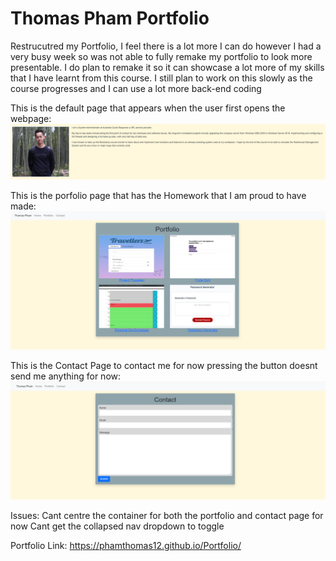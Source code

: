 # Thomas Pham Portfolio
Restrucutred my Portfolio, I feel there is a lot more I can do however I had a very busy week so was not able to fully remake my portfolio to look more presentable. I do plan to remake it so it can showcase a lot more of my skills that I have learnt from this course. I still plan to work on this slowly as the course progresses and I can use a lot more back-end coding

This is the default page that appears when the user first opens the webpage:
<img alt="Default" src="https://github.com/phamthomas12/Portfolio/blob/main/assets/images/LandingPage.PNG">


This is the porfolio page that has the Homework that I am proud to have made:
<img alt="Portfolio" src="https://github.com/phamthomas12/Portfolio/blob/main/assets/images/Portfolio.PNG">


This is the Contact Page to contact me for now pressing the button doesnt send me anything for now:
<img alt="Contact" src="https://github.com/phamthomas12/Portfolio/blob/main/assets/images/Contact.PNG">

Issues:
Cant centre the container for both the portfolio and contact page for now
Cant get the collapsed nav dropdown to toggle


Portfolio Link:
https://phamthomas12.github.io/Portfolio/
